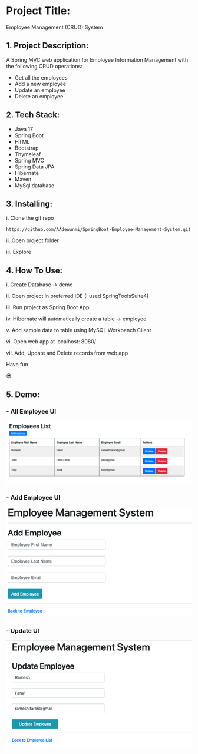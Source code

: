 # Project Title:

Employee Management (CRUD) System

## 1. Project Description:

A Spring MVC web application for Employee Information Management with the following CRUD operations:

- Get all the employees
- Add a new employee
- Update an employee
- Delete an employee



## 2. Tech Stack:

- Java 17
- Spring Boot
- HTML
- Bootstrap
- Thymeleaf
- Spring MVC
- Spring Data JPA
- Hibernate
- Maven 
- MySql database



## 3. Installing:

i. Clone the git repo

```
https://github.com/AAdewunmi/SpringBoot-Employee-Management-System.git
```

ii. Open project folder

iii. Explore



## 4. How To Use:

i. Create Database -> demo

ii. Open project in preferred IDE (I used SpringToolsSuite4) 

iii. Run project as Spring Boot App

iv. Hibernate will automatically create a table -> employee

v. Add sample data to table using MySQL Workbench Client

vi. Open web app at localhost: 8080/

vii. Add, Update and Delete records from web app 

Have fun

😎 



## 5. Demo:

### - All Employee UI

![This is an image](src/main/java/images/main_creenshot.png)

### - Add Employee UI

![This is an image](src/main/java/images/add_creenshot.png)

### - Update UI

![This is an image](src/main/java/images/update_creenshot.png)






